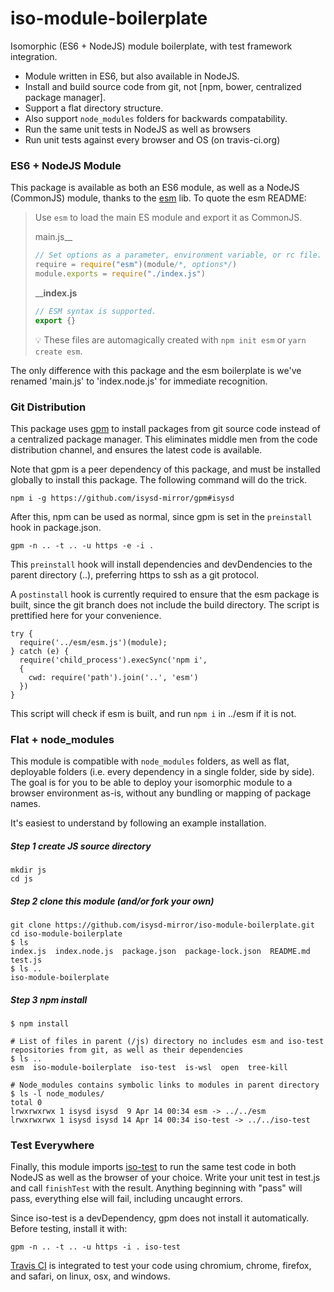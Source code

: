 # iso-module-boilerplate

Isomorphic (ES6 + NodeJS) module boilerplate, with test framework integration.

 + Module written in ES6, but also available in NodeJS.
 + Install and build source code from git, not [npm, bower, centralized package manager].
 + Support a flat directory structure.
 + Also support `node_modules` folders for backwards compatability.
 + Run the same unit tests in NodeJS as well as browsers
 + Run unit tests against every browser and OS (on travis-ci.org)

### ES6 + NodeJS Module

This package is available as both an ES6 module, as well as a NodeJS (CommonJS) module, thanks to the [esm](https://github.com/standard-things/esm) lib. To quote the esm README:

> Use `esm` to load the main ES module and export it as CommonJS.
> 
> main.js__
> ```js
> // Set options as a parameter, environment variable, or rc file.
> require = require("esm")(module/*, options*/)
> module.exports = require("./index.js")
> ```
> ____index.js__
> ```js
> // ESM syntax is supported.
> export {}
> ```
> :bulb: These files are automagically created with `npm init esm` or `yarn create esm`.

The only difference with this package and the esm boilerplate is we've renamed 'main.js' to 'index.node.js' for immediate recognition.

### Git Distribution

This package uses [gpm](https://github.com/isysd-mirror/gpm) to install packages from git source code instead of a centralized package manager. This eliminates middle men from the code distribution channel, and ensures the latest code is available.

Note that gpm is a peer dependency of this package, and must be installed globally to install this package. The following command will do the trick.

```
npm i -g https://github.com/isysd-mirror/gpm#isysd
```

After this, npm can be used as normal, since gpm is set in the `preinstall` hook in package.json.

```
gpm -n .. -t .. -u https -e -i .
```

This `preinstall` hook will install dependencies and devDendencies to the parent directory (..), preferring https to ssh as a git protocol.

A `postinstall` hook is currently required to ensure that the esm package is built, since the git branch does not include the build directory. The script is prettified here for your convenience.

``` node
try {
  require('../esm/esm.js')(module);
} catch (e) {
  require('child_process').execSync('npm i',
  {
    cwd: require('path').join('..', 'esm')
  })
}
```

This script will check if esm is built, and run `npm i` in ../esm if it is not.

### Flat + node_modules

This module is compatible with `node_modules` folders, as well as flat, deployable folders (i.e. every dependency in a single folder, side by side). The goal is for you to be able to deploy your isomorphic module to a browser environment as-is, without any bundling or mapping of package names.

It's easiest to understand by following an example installation.

##### Step 1 create JS source directory

```
mkdir js
cd js
```

##### Step 2 clone this module (and/or fork your own)

```
git clone https://github.com/isysd-mirror/iso-module-boilerplate.git
cd iso-module-boilerplate
$ ls
index.js  index.node.js  package.json  package-lock.json  README.md  test.js
$ ls ..
iso-module-boilerplate
```

##### Step 3 npm install

```shell
$ npm install

# List of files in parent (/js) directory no includes esm and iso-test repositories from git, as well as their dependencies
$ ls ..
esm  iso-module-boilerplate  iso-test  is-wsl  open  tree-kill

# Node_modules contains symbolic links to modules in parent directory
$ ls -l node_modules/
total 0
lrwxrwxrwx 1 isysd isysd  9 Apr 14 00:34 esm -> ../../esm
lrwxrwxrwx 1 isysd isysd 14 Apr 14 00:34 iso-test -> ../../iso-test
```

### Test Everywhere

Finally, this module imports [iso-test](https://github.com/isysd-mirror/iso-test) to run the same test code in both NodeJS as well as the browser of your choice. Write your unit test in test.js and call `finishTest` with the result. Anything beginning with "pass" will pass, everything else will fail, including uncaught errors.

Since iso-test is a devDependency, gpm does not install it automatically. Before testing, install it with:

```
gpm -n .. -t .. -u https -i . iso-test
```

[Travis CI](https://travis-ci.org/isysd-mirror/iso-module-boilerplate) is integrated to test your code using chromium, chrome, firefox, and safari, on linux, osx, and windows.
